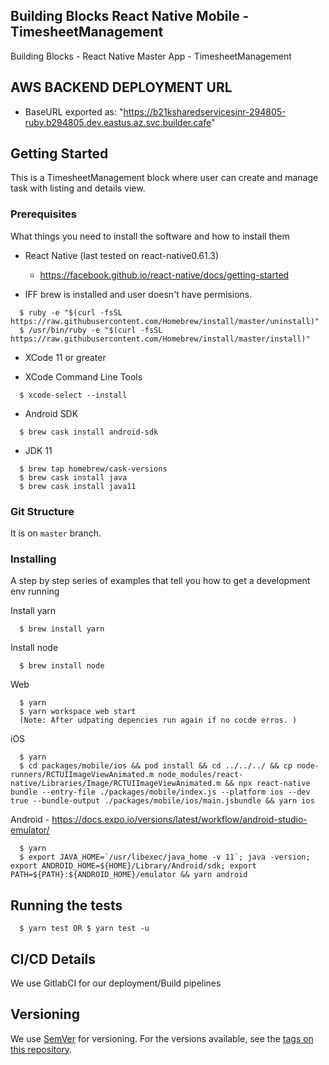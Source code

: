 ## Building Blocks React Native Mobile - TimesheetManagement

Building Blocks - React Native Master App - TimesheetManagement

## AWS BACKEND DEPLOYMENT URL
 - BaseURL exported as: "https://b21ksharedservicesinr-294805-ruby.b294805.dev.eastus.az.svc.builder.cafe"

## Getting Started

This is a TimesheetManagement block where user can create and manage task with listing and details view.

### Prerequisites

What things you need to install the software and how to install them

- React Native (last tested on react-native0.61.3)

  - https://facebook.github.io/react-native/docs/getting-started

- IFF brew is installed and user doesn't have permisions.

```
  $ ruby -e "$(curl -fsSL https://raw.githubusercontent.com/Homebrew/install/master/uninstall)"
  $ /usr/bin/ruby -e "$(curl -fsSL https://raw.githubusercontent.com/Homebrew/install/master/install)"
```

- XCode 11 or greater

- XCode Command Line Tools

```
  $ xcode-select --install
```

- Android SDK

```
  $ brew cask install android-sdk
```

- JDK 11

```
  $ brew tap homebrew/cask-versions
  $ brew cask install java
  $ brew cask install java11
```

### Git Structure
It is on `master` branch.

### Installing

A step by step series of examples that tell you how to get a development env running

Install yarn

```
  $ brew install yarn
```

Install node

```
  $ brew install node
```

Web

```
  $ yarn
  $ yarn workspace web start
  (Note: After udpating depencies run again if no cocde erros. )
```

iOS

```
  $ yarn
  $ cd packages/mobile/ios && pod install && cd ../../../ && cp node-runners/RCTUIImageViewAnimated.m node_modules/react-native/Libraries/Image/RCTUIImageViewAnimated.m && npx react-native bundle --entry-file ./packages/mobile/index.js --platform ios --dev true --bundle-output ./packages/mobile/ios/main.jsbundle && yarn ios
```

Android - https://docs.expo.io/versions/latest/workflow/android-studio-emulator/

```
  $ yarn
  $ export JAVA_HOME=`/usr/libexec/java_home -v 11`; java -version; export ANDROID_HOME=${HOME}/Library/Android/sdk; export PATH=${PATH}:${ANDROID_HOME}/emulator && yarn android
```

## Running the tests

```
  $ yarn test OR $ yarn test -u
```

## CI/CD Details

We use GitlabCI for our deployment/Build pipelines

## Versioning

We use [SemVer](http://semver.org/) for versioning. For the versions available, see the [tags on this repository](https://github.com/your/project/tags).
